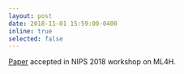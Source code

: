 ```yaml
---
layout: post
date: 2018-11-01 15:59:00-0400
inline: true
selected: false
---
```


[Paper](https://awaisrauf.github.io/xray-denoising) accepted in NIPS 2018 workshop on ML4H.